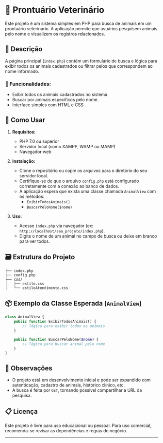 # 🐾 Prontuário Veterinário

Este projeto é um sistema simples em PHP para busca de animais em um prontuário veterinário. A aplicação permite que usuários pesquisem animais pelo nome e visualizem os registros relacionados.

## 📄 Descrição

A página principal (`index.php`) contém um formulário de busca e lógica para exibir todos os animais cadastrados ou filtrar pelos que correspondem ao nome informado.

### 🧠 Funcionalidades:

- Exibir todos os animais cadastrados no sistema.
- Buscar por animais específicos pelo nome.
- Interface simples com HTML e CSS.

## 🚀 Como Usar

1. **Requisitos:**
   - PHP 7.0 ou superior
   - Servidor local (como XAMPP, WAMP ou MAMP)
   - Navegador web

2. **Instalação:**

   - Clone o repositório ou copie os arquivos para o diretório do seu servidor local.
   - Certifique-se de que o arquivo `config.php` está configurado corretamente com a conexão ao banco de dados.
   - A aplicação espera que exista uma classe chamada `AnimalView` com os métodos:
     - `ExibirTodosAnimais()`
     - `BuscarPeloNome($nome)`

3. **Uso:**

   - Acesse `index.php` via navegador (ex: `http://localhost/seu_projeto/index.php`).
   - Digite o nome de um animal no campo de busca ou deixe em branco para ver todos.

## 🗃️ Estrutura do Projeto

```
├── index.php
├── config.php
├── css/
│   ├── estilo.css
│   └── estiloAtendimento.css
```

## 📦 Exemplo da Classe Esperada (`AnimalView`)

```php
class AnimalView {
    public function ExibirTodosAnimais() {
        // lógica para exibir todos os animais
    }

    public function BuscarPeloNome($nome) {
        // lógica para buscar animal pelo nome
    }
}
```

## 📌 Observações

- O projeto está em desenvolvimento inicial e pode ser expandido com autenticação, cadastro de animais, histórico clínico, etc.
- A busca é feita por `GET`, tornando possível compartilhar a URL da pesquisa.

## 📋 Licença

Este projeto é livre para uso educacional ou pessoal. Para uso comercial, recomenda-se revisar as dependências e regras de negócio.

---
